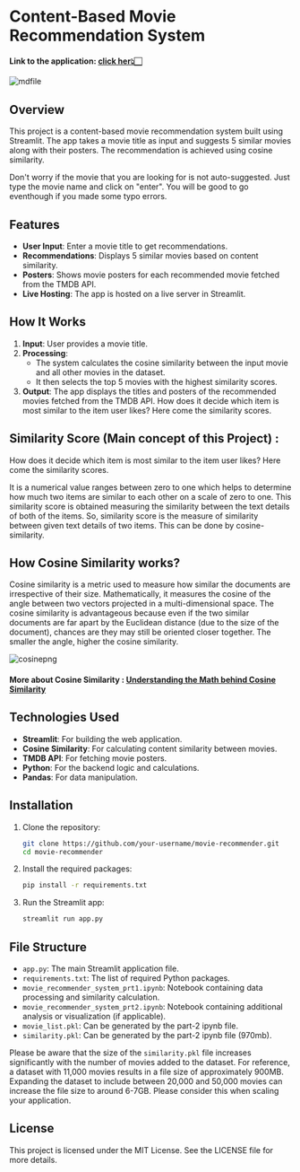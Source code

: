 # Content-Based Movie Recommendation System

#### Link to the application: [click her👆🏻](https://movierecommenderbyjyotirmaya.streamlit.app/) 
![mdfile](https://github.com/user-attachments/assets/fb7abeb3-52d3-45b6-8337-6b502dd5472f)


## Overview
This project is a content-based movie recommendation system built using Streamlit. The app takes a movie title as input and suggests 5 similar movies along with their posters. The recommendation is achieved using cosine similarity.

Don't worry if the movie that you are looking for is not auto-suggested. Just type the movie name and click on "enter". You will be good to go eventhough if you made some typo errors.

## Features

- **User Input**: Enter a movie title to get recommendations.
- **Recommendations**: Displays 5 similar movies based on content similarity.
- **Posters**: Shows movie posters for each recommended movie fetched from the TMDB API.
- **Live Hosting**: The app is hosted on a live server in Streamlit.

## How It Works

1. **Input**: User provides a movie title.
2. **Processing**: 
   - The system calculates the cosine similarity between the input movie and all other movies in the dataset.
   - It then selects the top 5 movies with the highest similarity scores.
3. **Output**: The app displays the titles and posters of the recommended movies fetched from the TMDB API.
How does it decide which item is most similar to the item user likes? Here come the similarity scores.

## Similarity Score (Main concept of this Project) :
How does it decide which item is most similar to the item user likes? Here come the similarity scores.

It is a numerical value ranges between zero to one which helps to determine how much two items are similar to each other on a scale of 
zero to one. This similarity score is obtained measuring the similarity between the text details of both of the items. So, similarity 
score is the measure of similarity between given text details of two items. This can be done by cosine-similarity.

## How Cosine Similarity works?
Cosine similarity is a metric used to measure how similar the documents are irrespective of their size. Mathematically, it measures the 
cosine of the angle between two vectors projected in a multi-dimensional space. The cosine similarity is advantageous because even 
if the two similar documents are far apart by the Euclidean distance (due to the size of the document), chances are they may still be
oriented closer together. The smaller the angle, higher the cosine similarity.

![cosinepng](https://github.com/user-attachments/assets/aaa30104-e357-44a1-a200-1aed35a6daef)
#### More about Cosine Similarity : [Understanding the Math behind Cosine Similarity](https://www.machinelearningplus.com/nlp/cosine-similarity/) 

## Technologies Used

- **Streamlit**: For building the web application.
- **Cosine Similarity**: For calculating content similarity between movies.
- **TMDB API**: For fetching movie posters.
- **Python**: For the backend logic and calculations.
- **Pandas**: For data manipulation.

## Installation

1. Clone the repository:
    ```bash
    git clone https://github.com/your-username/movie-recommender.git
    cd movie-recommender
    ```

2. Install the required packages:
    ```bash
    pip install -r requirements.txt
    ```

3. Run the Streamlit app:
    ```bash
    streamlit run app.py
    ```

## File Structure

- `app.py`: The main Streamlit application file.
- `requirements.txt`: The list of required Python packages.
- `movie_recommender_system_prt1.ipynb`: Notebook containing data processing and similarity calculation.
- `movie_recommender_system_prt2.ipynb`: Notebook containing additional analysis or visualization (if applicable).
- `movie_list.pkl`: Can be generated by the part-2 ipynb file.
- `similarity.pkl`: Can be generated by the part-2 ipynb file (970mb).
  
Please be aware that the size of the `similarity.pkl` file increases significantly with the number of movies added to the dataset. For reference, a dataset with 11,000 movies results in a file size of approximately 900MB. Expanding the dataset to include between 20,000 and 50,000 movies can increase the file size to around 6-7GB. Please consider this when scaling your application.
## License

This project is licensed under the MIT License. See the LICENSE file for more details.


